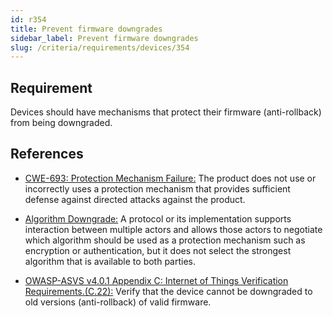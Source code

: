 ```yaml
---
id: r354
title: Prevent firmware downgrades
sidebar_label: Prevent firmware downgrades
slug: /criteria/requirements/devices/354
---
```


## Requirement

Devices should have mechanisms
that protect their firmware (anti-rollback)
from being downgraded.

## References

- [CWE-693: Protection Mechanism Failure:](https://cwe.mitre.org/data/definitions/693.html)
The product does not use
or incorrectly uses a protection mechanism
that provides sufficient defense
against directed attacks
against the product.

- [Algorithm Downgrade:](https://cwe.mitre.org/data/definitions/757.html)
A protocol or its implementation
supports interaction between multiple actors
and allows those actors to negotiate
which algorithm should be used
as a protection mechanism
such as encryption or authentication,
but it does not select the strongest algorithm
that is available to both parties.

- [OWASP-ASVS v4.0.1 Appendix C: Internet of Things Verification Requirements.(C.22):](https://owasp.org/www-pdf-archive/OWASP_Application_Security_Verification_Standard_4.0-en.pdf)
Verify that the device cannot be downgraded
to old versions (anti-rollback)
of valid firmware.
